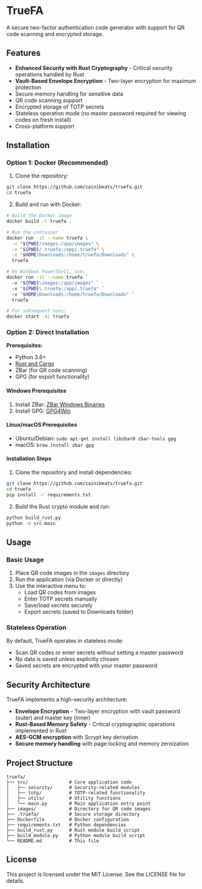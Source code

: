# TrueFA

A secure two-factor authentication code generator with support for QR code scanning and encrypted storage.

## Features

- **Enhanced Security with Rust Cryptography** - Critical security operations handled by Rust
- **Vault-Based Envelope Encryption** - Two-layer encryption for maximum protection
- Secure memory handling for sensitive data
- QR code scanning support
- Encrypted storage of TOTP secrets
- Stateless operation mode (no master password required for viewing codes on fresh install)
- Cross-platform support

## Installation

### Option 1: Docker (Recommended)

1. Clone the repository:
```bash
git clone https://github.com/zainibeats/truefa.git
cd truefa
```

2. Build and run with Docker:
```bash
# Build the Docker image
docker build -t truefa .

# Run the container
docker run -it --name truefa \
  -v "${PWD}/images:/app/images" \
  -v "${PWD}/.truefa:/app/.truefa" \
  -v "$HOME/Downloads:/home/truefa/Downloads" \
  truefa

# On Windows PowerShell, use:
docker run -it --name truefa `
  -v "${PWD}\images:/app/images" `
  -v "${PWD}\.truefa:/app/.truefa" `
  -v "$HOME\Downloads:/home/truefa/Downloads" `
  truefa

# For subsequent runs:
docker start -ai truefa
```

### Option 2: Direct Installation

**Prerequisites:**
- Python 3.8+
- [Rust and Cargo](https://rustup.rs/)
- ZBar (for QR code scanning)
- GPG (for export functionality)

#### Windows Prerequisites

1. Install ZBar: [ZBar Windows Binaries](https://sourceforge.net/projects/zbar/files/zbar/0.10/zbar-0.10-setup.exe/download)
2. Install GPG: [GPG4Win](https://www.gpg4win.org/download.html)

#### Linux/macOS Prerequisites

- Ubuntu/Debian: `sudo apt-get install libzbar0 zbar-tools gpg`
- macOS: `brew install zbar gpg`

#### Installation Steps

1. Clone the repository and install dependencies:
```bash
git clone https://github.com/zainibeats/truefa.git
cd truefa
pip install -r requirements.txt
```

2. Build the Rust crypto module and run:
```bash
python build_rust.py
python -m src.main
```

## Usage

### Basic Usage

1. Place QR code images in the `images` directory
2. Run the application (via Docker or directly)
3. Use the interactive menu to:
   - Load QR codes from images
   - Enter TOTP secrets manually
   - Save/load secrets securely
   - Export secrets (saved to Downloads folder)

### Stateless Operation

By default, TrueFA operates in stateless mode:
- Scan QR codes or enter secrets without setting a master password
- No data is saved unless explicitly chosen
- Saved secrets are encrypted with your master password

## Security Architecture

TrueFA implements a high-security architecture:

- **Envelope Encryption** - Two-layer encryption with vault password (outer) and master key (inner)
- **Rust-Based Memory Safety** - Critical cryptographic operations implemented in Rust
- **AES-GCM encryption** with Scrypt key derivation
- **Secure memory handling** with page locking and memory zeroization

## Project Structure

```
truefa/
├── src/               # Core application code
│   ├── security/      # Security-related modules
│   ├── totp/          # TOTP-related functionality
│   ├── utils/         # Utility functions
│   └── main.py        # Main application entry point
├── images/            # Directory for QR code images
├── .truefa/           # Secure storage directory
├── Dockerfile         # Docker configuration
├── requirements.txt   # Python dependencies
├── build_rust.py      # Rust module build script
├── build_module.py    # Python module build script
└── README.md          # This file
```

## License

This project is licensed under the MIT License. See the LICENSE file for details.

